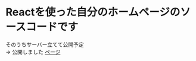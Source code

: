 # Reactを使った自分のホームページのソースコードです
そのうちサーバー立てて公開予定  
-> 公開しました
[ページ](https://yta156.sakura.ne.jp/www/index.html)